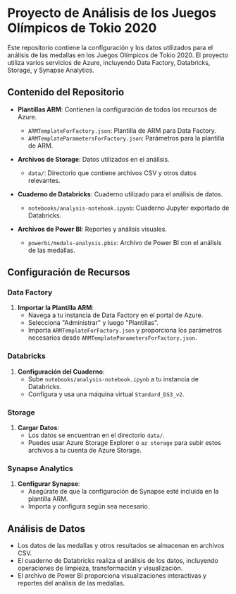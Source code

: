 # Proyecto de Análisis de los Juegos Olímpicos de Tokio 2020

Este repositorio contiene la configuración y los datos utilizados para el análisis de las medallas en los Juegos Olímpicos de Tokio 2020. El proyecto utiliza varios servicios de Azure, incluyendo Data Factory, Databricks, Storage, y Synapse Analytics.

## Contenido del Repositorio

- **Plantillas ARM**: Contienen la configuración de todos los recursos de Azure.
  - `ARMTemplateForFactory.json`: Plantilla de ARM para Data Factory.
  - `ARMTemplateParametersForFactory.json`: Parámetros para la plantilla de ARM.

- **Archivos de Storage**: Datos utilizados en el análisis.
  - `data/`: Directorio que contiene archivos CSV y otros datos relevantes.

- **Cuaderno de Databricks**: Cuaderno utilizado para el análisis de datos.
  - `notebooks/analysis-notebook.ipynb`: Cuaderno Jupyter exportado de Databricks.

- **Archivos de Power BI**: Reportes y análisis visuales.
  - `powerbi/medals-analysis.pbix`: Archivo de Power BI con el análisis de las medallas.

## Configuración de Recursos

### Data Factory

1. **Importar la Plantilla ARM**:
   - Navega a tu instancia de Data Factory en el portal de Azure.
   - Selecciona "Administrar" y luego "Plantillas".
   - Importa `ARMTemplateForFactory.json` y proporciona los parámetros necesarios desde `ARMTemplateParametersForFactory.json`.

### Databricks

1. **Configuración del Cuaderno**:
   - Sube `notebooks/analysis-notebook.ipynb` a tu instancia de Databricks.
   - Configura y usa una máquina virtual `Standard_DS3_v2`.

### Storage

1. **Cargar Datos**:
   - Los datos se encuentran en el directorio `data/`.
   - Puedes usar Azure Storage Explorer o `az storage` para subir estos archivos a tu cuenta de Azure Storage.

### Synapse Analytics

1. **Configurar Synapse**:
   - Asegúrate de que la configuración de Synapse esté incluida en la plantilla ARM.
   - Importa y configura según sea necesario.

## Análisis de Datos

- Los datos de las medallas y otros resultados se almacenan en archivos CSV.
- El cuaderno de Databricks realiza el análisis de los datos, incluyendo operaciones de limpieza, transformación y visualización.
- El archivo de Power BI proporciona visualizaciones interactivas y reportes del análisis de las medallas.


